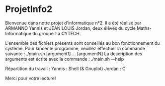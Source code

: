 # ProjetInfo2
Bienvenue dans notre projet d'informatique n°2.
Il a été réalisé par ARMANNO Yannis et JEAN LOUIS Jordan, deux élèves du cycle Maths-Informatique du groupe 1 à CYTECH.

L'ensemble des fichiers présents sont conseillés au bon fonctionnement du système.
Pour lancer le programme, veuillez effectuer la commande suivante : ./main.sh [argument1] ...  [argumentN]
La description des arguments est écrite avec la commande : ./main.sh --help

Répartition du travail : 
Yannis : Shell (& Gnuplot)
Jordan : C



Merci pour votre lecture!
